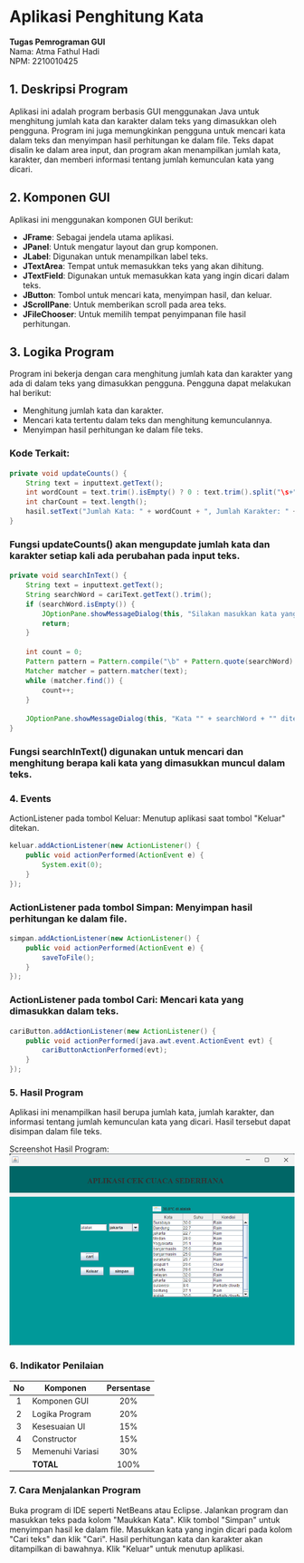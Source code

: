  
# Aplikasi Penghitung Kata

**Tugas Pemrograman GUI**  
Nama: Atma Fathul Hadi  
NPM: 2210010425  

## 1. Deskripsi Program
Aplikasi ini adalah program berbasis GUI menggunakan Java untuk menghitung jumlah kata dan karakter dalam teks yang dimasukkan oleh pengguna. Program ini juga memungkinkan pengguna untuk mencari kata dalam teks dan menyimpan hasil perhitungan ke dalam file. Teks dapat disalin ke dalam area input, dan program akan menampilkan jumlah kata, karakter, dan memberi informasi tentang jumlah kemunculan kata yang dicari.

## 2. Komponen GUI
Aplikasi ini menggunakan komponen GUI berikut:

- **JFrame**: Sebagai jendela utama aplikasi.
- **JPanel**: Untuk mengatur layout dan grup komponen.
- **JLabel**: Digunakan untuk menampilkan label teks.
- **JTextArea**: Tempat untuk memasukkan teks yang akan dihitung.
- **JTextField**: Digunakan untuk memasukkan kata yang ingin dicari dalam teks.
- **JButton**: Tombol untuk mencari kata, menyimpan hasil, dan keluar.
- **JScrollPane**: Untuk memberikan scroll pada area teks.
- **JFileChooser**: Untuk memilih tempat penyimpanan file hasil perhitungan.

## 3. Logika Program
Program ini bekerja dengan cara menghitung jumlah kata dan karakter yang ada di dalam teks yang dimasukkan pengguna. Pengguna dapat melakukan hal berikut:
- Menghitung jumlah kata dan karakter.
- Mencari kata tertentu dalam teks dan menghitung kemunculannya.
- Menyimpan hasil perhitungan ke dalam file teks.

### Kode Terkait:
```java
private void updateCounts() {
    String text = inputtext.getText();
    int wordCount = text.trim().isEmpty() ? 0 : text.trim().split("\s+").length;
    int charCount = text.length();
    hasil.setText("Jumlah Kata: " + wordCount + ", Jumlah Karakter: " + charCount);
}
```
### Fungsi updateCounts() akan mengupdate jumlah kata dan karakter setiap kali ada perubahan pada input teks.

```java
private void searchInText() {
    String text = inputtext.getText();
    String searchWord = cariText.getText().trim();
    if (searchWord.isEmpty()) {
        JOptionPane.showMessageDialog(this, "Silakan masukkan kata yang ingin dicari.", "Error", JOptionPane.ERROR_MESSAGE);
        return;
    }

    int count = 0;
    Pattern pattern = Pattern.compile("\b" + Pattern.quote(searchWord) + "\b", Pattern.CASE_INSENSITIVE);
    Matcher matcher = pattern.matcher(text);
    while (matcher.find()) {
        count++;
    }

    JOptionPane.showMessageDialog(this, "Kata "" + searchWord + "" ditemukan sebanyak " + count + " kali.");
}
```
### Fungsi searchInText() digunakan untuk mencari dan menghitung berapa kali kata yang dimasukkan muncul dalam teks.

### 4. Events
ActionListener pada tombol Keluar: Menutup aplikasi saat tombol "Keluar" ditekan.
```java
keluar.addActionListener(new ActionListener() {
    public void actionPerformed(ActionEvent e) {
        System.exit(0);
    }
});
```
### ActionListener pada tombol Simpan: Menyimpan hasil perhitungan ke dalam file.
```java
simpan.addActionListener(new ActionListener() {
    public void actionPerformed(ActionEvent e) {
        saveToFile();
    }
});
```
### ActionListener pada tombol Cari: Mencari kata yang dimasukkan dalam teks.
```java
cariButton.addActionListener(new ActionListener() {
    public void actionPerformed(java.awt.event.ActionEvent evt) {
        cariButtonActionPerformed(evt);
    }
});
```
### 5. Hasil Program
Aplikasi ini menampilkan hasil berupa jumlah kata, jumlah karakter, dan informasi tentang jumlah kemunculan kata yang dicari. Hasil tersebut dapat disimpan dalam file teks.

Screenshot Hasil Program:
![S](https://github.com/atmafathulhadi/Tugas6-AplikasiCekCuacaSederhana/blob/main/S.png)


### 6. Indikator Penilaian
| No  | Komponen         |  Persentase  |
| :-: | ---------------- |   :-----:    |
|  1  | Komponen GUI     |    20%       |
|  2  | Logika Program   |    20%       |
|  3  | Kesesuaian UI    |    15%       |
|  4  | Constructor      |    15%       |
|  5  | Memenuhi Variasi |    30%       |
|     | **TOTAL**        | 100%         |

### 7. Cara Menjalankan Program
Buka program di IDE seperti NetBeans atau Eclipse.
Jalankan program dan masukkan teks pada kolom "Maukkan Kata".
Klik tombol "Simpan" untuk menyimpan hasil ke dalam file.
Masukkan kata yang ingin dicari pada kolom "Cari teks" dan klik "Cari".
Hasil perhitungan kata dan karakter akan ditampilkan di bawahnya.
Klik "Keluar" untuk menutup aplikasi.
